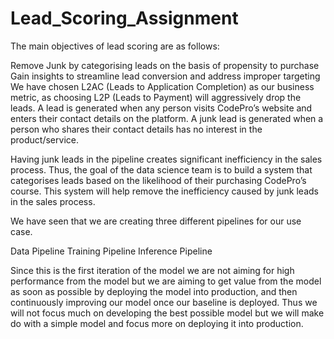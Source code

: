 # Lead_Scoring_Assignment

The main objectives of lead scoring are as follows:

Remove Junk by categorising leads on the basis of propensity to purchase
Gain insights to streamline lead conversion and address improper targeting
We have chosen L2AC (Leads to Application Completion) as our business metric, as choosing L2P (Leads to Payment) will aggressively drop the leads.
A lead is generated when any person visits CodePro’s website and enters their contact details on the platform. A junk lead is generated when a person who shares their contact details has no interest in the product/service.

 

Having junk leads in the pipeline creates significant inefficiency in the sales process. Thus, the goal of the data science team is to build a system that categorises leads based on the likelihood of their purchasing CodePro’s course. This system will help remove the inefficiency caused by junk leads in the sales process.

We have seen that we are creating three different pipelines for our use case.

Data Pipeline
Training Pipeline
Inference Pipeline

Since this is the first iteration of the model we are not aiming for high performance from the model but we are aiming to get value from the model as soon as possible by deploying the model into production, and then continuously improving our model once our baseline is deployed. Thus we will not focus much on developing the best possible model but we will make do with a simple model and focus more on deploying it into production.
